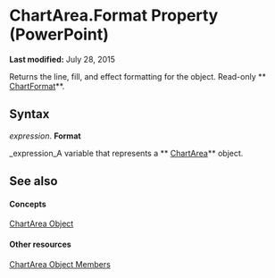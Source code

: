 
# ChartArea.Format Property (PowerPoint)

 **Last modified:** July 28, 2015

Returns the line, fill, and effect formatting for the object. Read-only  ** [ChartFormat](bba095c6-2abf-eb14-10d4-35686c06941c.md)**.

## Syntax

 _expression_. **Format**

 _expression_A variable that represents a  ** [ChartArea](2c8bd84e-18e7-6417-de4d-d643064e20f5.md)** object.


## See also


#### Concepts


 [ChartArea Object](2c8bd84e-18e7-6417-de4d-d643064e20f5.md)
#### Other resources


 [ChartArea Object Members](ee85bf75-758e-af6f-93ec-fb2e357d863d.md)
